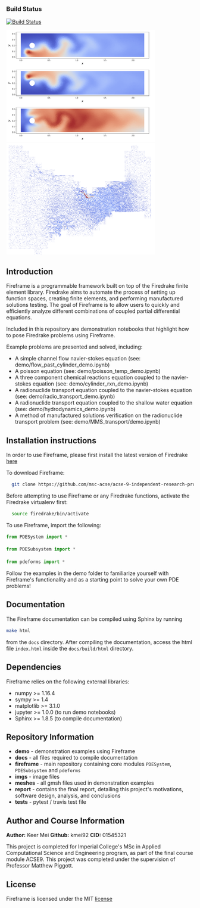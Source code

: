 ### Build Status
[![Build Status](https://travis-ci.com/msc-acse/acse-9-independent-research-project-kmei92.svg?branch=master)](https://travis-ci.com/msc-acse/acse-9-independent-research-project-kmei92)

<img src="imgs/fireframe_rxns.png" title="Three component flow coupled chemical reactions" width="400" height="300" /><img src="imgs/gibraltar_flow.png" title="Velocity of shallow water equations solved on the Strait of Gibraltar" width="400" height="300" />

## Introduction
Fireframe is a programmable framework built on top of the Firedrake finite element library. Firedrake aims to automate the process
of setting up function spaces, creating finite elements, and performing manufactured solutions testing.
The goal of Fireframe is to allow users to quickly and efficiently analyze different combinations of coupled partial differential equations.

Included in this repository are demonstration notebooks that highlight how to pose Firedrake problems using Fireframe.

Example problems are presented and solved, including:
 - A simple channel flow navier-stokes equation (see: demo/flow_past_cylinder_demo.ipynb)
 - A poisson equation (see: demo/poisson_temp_demo.ipynb)
 - A three component chemical reactions  equation coupled to the navier-stokes equation (see: demo/cylinder_rxn_demo.ipynb)
 - A radionuclide transport equation coupled to the navier-stokes equation (see: demo/radio_transport_demo.ipynb)
 - A radionuclide transport equation coupled to the shallow water equation (see: demo/hydrodynamics_demo.ipynb)
 - A method of manufactured solutions verification on the radionuclide transport problem (see: demo/MMS_transport/demo.ipynb)

## Installation instructions
In order to use Fireframe, please first install the latest version of Firedrake [here](https://www.firedrakeproject.org/download.html)

To download Fireframe:
```bash
  git clone https://github.com/msc-acse/acse-9-independent-research-project-kmei92.git
```
Before attempting to use Fireframe or any Firedrake functions, activate the Firedrake virtualenv first:
```bash
  source firedrake/bin/activate
```
To use Fireframe, import the following:
```python
from PDESystem import *

from PDESubsystem import *

from pdeforms import *
```

Follow the examples in the demo folder to familiarize yourself with Fireframe's functionality and as a starting point to solve your own PDE problems!

## Documentation
The Fireframe documentation can be compiled using Sphinx by running
```bash
make html
```

from the `docs` directory. After compiling the documentation, access the html file `index.html` inside the `docs/build/html` directory.

## Dependencies
Fireframe relies on the following external libraries:

 - numpy >= 1.16.4
 - sympy >= 1.4
 - matplotlib >= 3.1.0
 - jupyter >= 1.0.0 (to run demo notebooks)
 - Sphinx >= 1.8.5 (to compile documentation)
## Repository Information
* __demo__		- demonstration examples using Fireframe
* __docs__		- all files required to compile documentation
* __fireframe__		- main repository containing core modules `PDESystem`, `PDESubsystem` and `pdeforms`
* __imgs__		- image files
* __meshes__		- all gmsh files used in demonstration examples
* __report__		- contains the final report, detailing this project's motivations, software design, analysis, and conclusions 
* __tests__		- pytest / travis test file

## Author and Course Information
__Author:__ Keer Mei
__Github:__ kmei92
__CID:__ 01545321

This project is completed for Imperial College's MSc in Applied Computational Science and Engineering program,
as part of the final course module ACSE9. This project was completed under the supervision of Professor Matthew Piggott. 
## License
Fireframe is licensed under the MIT [license](https://github.com/msc-acse/acse-9-independent-research-project-kmei92/blob/master/LICENSE)

